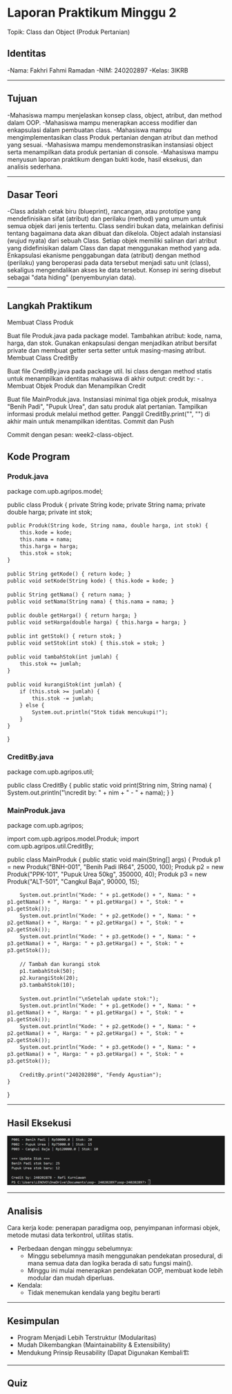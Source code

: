 # Laporan Praktikum Minggu 2
Topik: Class dan Object (Produk Pertanian)

## Identitas
-Nama: Fakhri Fahmi Ramadan 
-NIM: 240202897
-Kelas: 3IKRB

---

## Tujuan
-Mahasiswa mampu menjelaskan konsep class, object, atribut, dan method dalam OOP.
-Mahasiswa mampu menerapkan access modifier dan enkapsulasi dalam pembuatan class.
-Mahasiswa mampu mengimplementasikan class Produk pertanian dengan atribut dan method yang sesuai.
-Mahasiswa mampu mendemonstrasikan instansiasi object serta menampilkan data produk pertanian di console.
-Mahasiswa mampu menyusun laporan praktikum dengan bukti kode, hasil eksekusi, dan analisis sederhana.

---

## Dasar Teori
-Class adalah cetak biru (blueprint), rancangan, atau prototipe yang mendefinisikan sifat (atribut) dan perilaku (method) yang umum untuk semua objek dari jenis tertentu. Class sendiri bukan data, melainkan definisi tentang bagaimana data akan dibuat dan dikelola.
Object adalah instansiasi (wujud nyata) dari sebuah Class. Setiap objek memiliki salinan dari atribut yang didefinisikan dalam Class dan dapat menggunakan method yang ada.
Enkapsulasi ekanisme penggabungan data (atribut) dengan method (perilaku) yang beroperasi pada data tersebut menjadi satu unit (class), sekaligus mengendalikan akses ke data tersebut. Konsep ini sering disebut sebagai "data hiding" (penyembunyian data).

---

## Langkah Praktikum
Membuat Class Produk

Buat file Produk.java pada package model.
Tambahkan atribut: kode, nama, harga, dan stok.
Gunakan enkapsulasi dengan menjadikan atribut bersifat private dan membuat getter serta setter untuk masing-masing atribut.
Membuat Class CreditBy

Buat file CreditBy.java pada package util.
Isi class dengan method statis untuk menampilkan identitas mahasiswa di akhir output: credit by: <NIM> - <Nama>.
Membuat Objek Produk dan Menampilkan Credit

Buat file MainProduk.java.
Instansiasi minimal tiga objek produk, misalnya "Benih Padi", "Pupuk Urea", dan satu produk alat pertanian.
Tampilkan informasi produk melalui method getter.
Panggil CreditBy.print("<NIM>", "<Nama>") di akhir main untuk menampilkan identitas.
Commit dan Push

Commit dengan pesan: week2-class-object.
## Kode Program
### Produk.java
package com.upb.agripos.model;

public class Produk {
    private String kode;
    private String nama;
    private double harga;
    private int stok;

    public Produk(String kode, String nama, double harga, int stok) {
        this.kode = kode;
        this.nama = nama;
        this.harga = harga;
        this.stok = stok;
    }

    public String getKode() { return kode; }
    public void setKode(String kode) { this.kode = kode; }

    public String getNama() { return nama; }
    public void setNama(String nama) { this.nama = nama; }

    public double getHarga() { return harga; }
    public void setHarga(double harga) { this.harga = harga; }

    public int getStok() { return stok; }
    public void setStok(int stok) { this.stok = stok; }

    public void tambahStok(int jumlah) {
        this.stok += jumlah;
    }

    public void kurangiStok(int jumlah) {
        if (this.stok >= jumlah) {
            this.stok -= jumlah;
        } else {
            System.out.println("Stok tidak mencukupi!");
        }
    }
}
### CreditBy.java
package com.upb.agripos.util;

public class CreditBy {
    public static void print(String nim, String nama) {
        System.out.println("\ncredit by: " + nim + " - " + nama);
    }
}
### MainProduk.java
package com.upb.agripos;

import com.upb.agripos.model.Produk;
import com.upb.agripos.util.CreditBy;

public class MainProduk {
    public static void main(String[] args) {
        Produk p1 = new Produk("BNH-001", "Benih Padi IR64", 25000, 100);
        Produk p2 = new Produk("PPK-101", "Pupuk Urea 50kg", 350000, 40);
        Produk p3 = new Produk("ALT-501", "Cangkul Baja", 90000, 15);

        System.out.println("Kode: " + p1.getKode() + ", Nama: " + p1.getNama() + ", Harga: " + p1.getHarga() + ", Stok: " + p1.getStok());
        System.out.println("Kode: " + p2.getKode() + ", Nama: " + p2.getNama() + ", Harga: " + p2.getHarga() + ", Stok: " + p2.getStok());
        System.out.println("Kode: " + p3.getKode() + ", Nama: " + p3.getNama() + ", Harga: " + p3.getHarga() + ", Stok: " + p3.getStok());

        // Tambah dan kurangi stok
        p1.tambahStok(50);
        p2.kurangiStok(20);
        p3.tambahStok(10);

        System.out.println("\nSetelah update stok:");
        System.out.println("Kode: " + p1.getKode() + ", Nama: " + p1.getNama() + ", Harga: " + p1.getHarga() + ", Stok: " + p1.getStok());
        System.out.println("Kode: " + p2.getKode() + ", Nama: " + p2.getNama() + ", Harga: " + p2.getHarga() + ", Stok: " + p2.getStok());
        System.out.println("Kode: " + p3.getKode() + ", Nama: " + p3.getNama() + ", Harga: " + p3.getHarga() + ", Stok: " + p3.getStok());

        CreditBy.print("240202898", "Fendy Agustian");
    }
}

---

## Hasil Eksekusi

  
![Screenshot hasil](./screenshots/Hasil_week2.png)

---

## Analisis
Cara kerja kode:
    penerapan paradigma oop, penyimpanan informasi objek, metode mutasi data terkontrol, utilitas statis. 
- Perbedaan dengan minggu sebelumnya:
    - Minggu sebelumnya masih menggunakan pendekatan prosedural, di mana semua data dan logika berada di satu fungsi main().
    - Minggu ini mulai menerapkan pendekatan OOP, membuat kode lebih modular dan mudah diperluas.
- Kendala:
    - Tidak menemukan kendala yang begitu berarti

---

## Kesimpulan

- Program Menjadi Lebih Terstruktur (Modularitas)
- Mudah Dikembangkan (Maintainability & Extensibility)
- Mendukung Prinsip Reusability (Dapat Digunakan Kembali🏗
---
## Quiz
